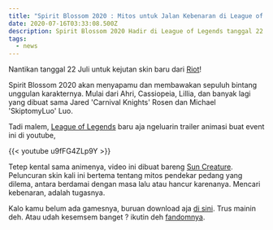 ```yaml
---
title: "Spirit Blossom 2020 : Mitos untuk Jalan Kebenaran di League of Legends"
date: 2020-07-16T03:33:08.500Z
description: Spirit Blossom 2020 Hadir di League of Legends tanggal 22 Juli 2020
tags:
  - news
---
```

Nantikan tanggal 22 Juli untuk kejutan skin baru dari [Riot](https://www.riotgames.com/)!

Spirit Blossom 2020 akan menyapamu dan membawakan sepuluh bintang unggulan karakternya. Mulai dari Ahri, Cassiopeia, Lillia, dan banyak lagi yang dibuat sama Jared 'Carnival Knights' Rosen dan Michael 'SkiptomyLuo' Luo.

Tadi malem, [League of Legends](http://leagueoflegends.com/) baru aja ngeluarin trailer animasi buat event ini di youtube,

{{< youtube u9fFG4ZLp9Y >}}

Tetep kental sama animenya, video ini dibuat bareng [Sun Creature](https://suncreature.com/). Peluncuran skin kali ini bertema tentang mitos pendekar pedang yang dilema, antara berdamai dengan masa lalu atau hancur karenanya. Mencari kebenaran, adalah tugasnya.

Kalo kamu belum ada gamesnya, buruan download aja [di sini](https://signup.na.leagueoflegends.com/en/signup/redownload?page_referrer=index). Trus mainin deh. Atau udah kesemsem banget ? ikutin deh [fandomnya](https://leagueoflegends.fandom.com/wiki/Spirit_Blossom).